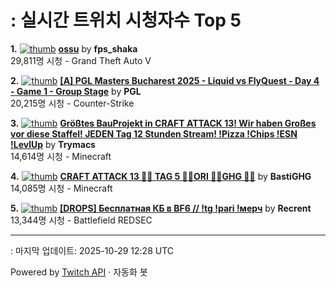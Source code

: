 # : 실시간 트위치 시청자수 Top 5

**1.** [![thumb](https://static-cdn.jtvnw.net/previews-ttv/live_user_fps_shaka-320x180.jpg)](https://twitch.tv/fps_shaka)
**[ossu](https://twitch.tv/fps_shaka)** by **fps_shaka**<br>29,811명 시청  - Grand Theft Auto V

**2.** [![thumb](https://static-cdn.jtvnw.net/previews-ttv/live_user_pgl-320x180.jpg)](https://twitch.tv/PGL)
**[[A] PGL Masters Bucharest 2025 - Liquid vs FlyQuest - Day 4 - Game 1 - Group Stage](https://twitch.tv/PGL)** by **PGL**<br>20,215명 시청  - Counter-Strike

**3.** [![thumb](https://static-cdn.jtvnw.net/previews-ttv/live_user_trymacs-320x180.jpg)](https://twitch.tv/Trymacs)
**[Größtes BauProjekt in CRAFT ATTACK 13!  Wir haben Großes vor diese Staffel! JEDEN Tag 12 Stunden Stream!  !Pizza !Chips !ESN !LevlUp](https://twitch.tv/Trymacs)** by **Trymacs**<br>14,614명 시청  - Minecraft

**4.** [![thumb](https://static-cdn.jtvnw.net/previews-ttv/live_user_bastighg-320x180.jpg)](https://twitch.tv/BastiGHG)
**[CRAFT ATTACK 13 💼🌹 TAG 5 💼🌹ORI 💼🌹GHG 💼🌹](https://twitch.tv/BastiGHG)** by **BastiGHG**<br>14,085명 시청  - Minecraft

**5.** [![thumb](https://static-cdn.jtvnw.net/previews-ttv/live_user_recrent-320x180.jpg)](https://twitch.tv/Recrent)
**[[DROPS] Бесплатная КБ в BF6 // !tg !pari !мерч](https://twitch.tv/Recrent)** by **Recrent**<br>13,344명 시청  - Battlefield REDSEC


---
: 마지막 업데이트: 2025-10-29 12:28 UTC

Powered by [Twitch API](https://dev.twitch.tv/docs/api/reference) · 자동화 봇
